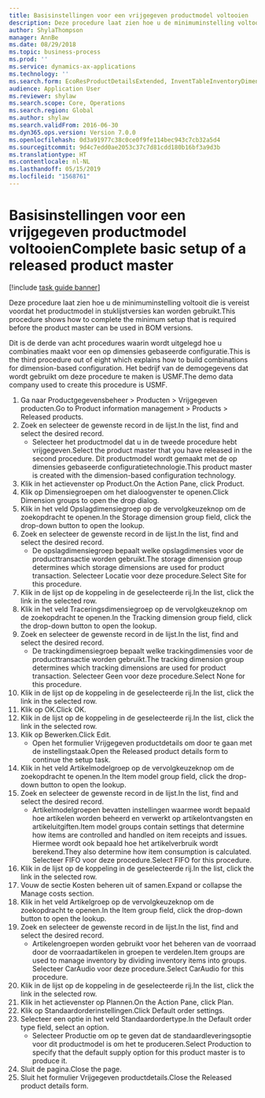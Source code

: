 ```yaml
---
title: Basisinstellingen voor een vrijgegeven productmodel voltooien
description: Deze procedure laat zien hoe u de minimuminstelling voltooit die is vereist voordat het productmodel in stuklijstversies kan worden gebruikt.
author: ShylaThompson
manager: AnnBe
ms.date: 08/29/2018
ms.topic: business-process
ms.prod: ''
ms.service: dynamics-ax-applications
ms.technology: ''
ms.search.form: EcoResProductDetailsExtended, InventTableInventoryDimensionGroups, InventItemOrderSetup
audience: Application User
ms.reviewer: shylaw
ms.search.scope: Core, Operations
ms.search.region: Global
ms.author: shylaw
ms.search.validFrom: 2016-06-30
ms.dyn365.ops.version: Version 7.0.0
ms.openlocfilehash: 0d3a91977c38c0ce0f9fe114bec943c7cb32a5d4
ms.sourcegitcommit: 9d4c7edd0ae2053c37c7d81cdd180b16bf3a9d3b
ms.translationtype: HT
ms.contentlocale: nl-NL
ms.lasthandoff: 05/15/2019
ms.locfileid: "1568761"
---
```

# <a name="complete-basic-setup-of-a-released-product-master"></a><span data-ttu-id="96ad8-103">Basisinstellingen voor een vrijgegeven productmodel voltooien</span><span class="sxs-lookup"><span data-stu-id="96ad8-103">Complete basic setup of a released product master</span></span>

[!include [task guide banner](../../includes/task-guide-banner.md)]

<span data-ttu-id="96ad8-104">Deze procedure laat zien hoe u de minimuminstelling voltooit die is vereist voordat het productmodel in stuklijstversies kan worden gebruikt.</span><span class="sxs-lookup"><span data-stu-id="96ad8-104">This procedure shows how to complete the minimum setup that is required before the product master can be used in BOM versions.</span></span>

<span data-ttu-id="96ad8-105">Dit is de derde van acht procedures waarin wordt uitgelegd hoe u combinaties maakt voor een op dimensies gebaseerde configuratie.</span><span class="sxs-lookup"><span data-stu-id="96ad8-105">This is the third procedure out of eight which explains how to build combinations for dimension-based configuration.</span></span> <span data-ttu-id="96ad8-106">Het bedrijf van de demogegevens dat wordt gebruikt om deze procedure te maken is USMF.</span><span class="sxs-lookup"><span data-stu-id="96ad8-106">The demo data company used to create this procedure is USMF.</span></span>

1. <span data-ttu-id="96ad8-107">Ga naar Productgegevensbeheer > Producten > Vrijgegeven producten.</span><span class="sxs-lookup"><span data-stu-id="96ad8-107">Go to Product information management > Products > Released products.</span></span>
2. <span data-ttu-id="96ad8-108">Zoek en selecteer de gewenste record in de lijst.</span><span class="sxs-lookup"><span data-stu-id="96ad8-108">In the list, find and select the desired record.</span></span>
    * <span data-ttu-id="96ad8-109">Selecteer het productmodel dat u in de tweede procedure hebt vrijgegeven.</span><span class="sxs-lookup"><span data-stu-id="96ad8-109">Select the product master that you have released in the second procedure.</span></span> <span data-ttu-id="96ad8-110">Dit productmodel wordt gemaakt met de op dimensies gebaseerde configuratietechnologie.</span><span class="sxs-lookup"><span data-stu-id="96ad8-110">This product master is created with the dimension-based configuration technology.</span></span>  
3. <span data-ttu-id="96ad8-111">Klik in het actievenster op Product.</span><span class="sxs-lookup"><span data-stu-id="96ad8-111">On the Action Pane, click Product.</span></span>
4. <span data-ttu-id="96ad8-112">Klik op Dimensiegroepen om het dialoogvenster te openen.</span><span class="sxs-lookup"><span data-stu-id="96ad8-112">Click Dimension groups to open the drop dialog.</span></span>
5. <span data-ttu-id="96ad8-113">Klik in het veld Opslagdimensiegroep op de vervolgkeuzeknop om de zoekopdracht te openen.</span><span class="sxs-lookup"><span data-stu-id="96ad8-113">In the Storage dimension group field, click the drop-down button to open the lookup.</span></span>
6. <span data-ttu-id="96ad8-114">Zoek en selecteer de gewenste record in de lijst.</span><span class="sxs-lookup"><span data-stu-id="96ad8-114">In the list, find and select the desired record.</span></span>
    * <span data-ttu-id="96ad8-115">De opslagdimensiegroep bepaalt welke opslagdimensies voor de producttransactie worden gebruikt.</span><span class="sxs-lookup"><span data-stu-id="96ad8-115">The storage dimension group determines which storage dimensions are used for product transaction.</span></span> <span data-ttu-id="96ad8-116">Selecteer Locatie voor deze procedure.</span><span class="sxs-lookup"><span data-stu-id="96ad8-116">Select Site for this procedure.</span></span>  
7. <span data-ttu-id="96ad8-117">Klik in de lijst op de koppeling in de geselecteerde rij.</span><span class="sxs-lookup"><span data-stu-id="96ad8-117">In the list, click the link in the selected row.</span></span>
8. <span data-ttu-id="96ad8-118">Klik in het veld Traceringsdimensiegroep op de vervolgkeuzeknop om de zoekopdracht te openen.</span><span class="sxs-lookup"><span data-stu-id="96ad8-118">In the Tracking dimension group field, click the drop-down button to open the lookup.</span></span>
9. <span data-ttu-id="96ad8-119">Zoek en selecteer de gewenste record in de lijst.</span><span class="sxs-lookup"><span data-stu-id="96ad8-119">In the list, find and select the desired record.</span></span>
    * <span data-ttu-id="96ad8-120">De trackingdimensiegroep bepaalt welke trackingdimensies voor de producttransactie worden gebruikt.</span><span class="sxs-lookup"><span data-stu-id="96ad8-120">The tracking dimension group determines which tracking dimensions are used for product transaction.</span></span> <span data-ttu-id="96ad8-121">Selecteer Geen voor deze procedure.</span><span class="sxs-lookup"><span data-stu-id="96ad8-121">Select None for this procedure.</span></span>  
10. <span data-ttu-id="96ad8-122">Klik in de lijst op de koppeling in de geselecteerde rij.</span><span class="sxs-lookup"><span data-stu-id="96ad8-122">In the list, click the link in the selected row.</span></span>
11. <span data-ttu-id="96ad8-123">Klik op OK.</span><span class="sxs-lookup"><span data-stu-id="96ad8-123">Click OK.</span></span>
12. <span data-ttu-id="96ad8-124">Klik in de lijst op de koppeling in de geselecteerde rij.</span><span class="sxs-lookup"><span data-stu-id="96ad8-124">In the list, click the link in the selected row.</span></span>
13. <span data-ttu-id="96ad8-125">Klik op Bewerken.</span><span class="sxs-lookup"><span data-stu-id="96ad8-125">Click Edit.</span></span>
    * <span data-ttu-id="96ad8-126">Open het formulier Vrijgegeven productdetails om door te gaan met de instellingstaak.</span><span class="sxs-lookup"><span data-stu-id="96ad8-126">Open the Released product details form to continue the setup task.</span></span>  
14. <span data-ttu-id="96ad8-127">Klik in het veld Artikelmodelgroep op de vervolgkeuzeknop om de zoekopdracht te openen.</span><span class="sxs-lookup"><span data-stu-id="96ad8-127">In the Item model group field, click the drop-down button to open the lookup.</span></span>
15. <span data-ttu-id="96ad8-128">Zoek en selecteer de gewenste record in de lijst.</span><span class="sxs-lookup"><span data-stu-id="96ad8-128">In the list, find and select the desired record.</span></span>
    * <span data-ttu-id="96ad8-129">Artikelmodelgroepen bevatten instellingen waarmee wordt bepaald hoe artikelen worden beheerd en verwerkt op artikelontvangsten en artikeluitgiften.</span><span class="sxs-lookup"><span data-stu-id="96ad8-129">Item model groups contain settings that determine how items are controlled and handled on item receipts and issues.</span></span> <span data-ttu-id="96ad8-130">Hiermee wordt ook bepaald hoe het artikelverbruik wordt berekend.</span><span class="sxs-lookup"><span data-stu-id="96ad8-130">They also determine how item consumption is calculated.</span></span> <span data-ttu-id="96ad8-131">Selecteer FIFO voor deze procedure.</span><span class="sxs-lookup"><span data-stu-id="96ad8-131">Select   FIFO for this procedure.</span></span>  
16. <span data-ttu-id="96ad8-132">Klik in de lijst op de koppeling in de geselecteerde rij.</span><span class="sxs-lookup"><span data-stu-id="96ad8-132">In the list, click the link in the selected row.</span></span>
17. <span data-ttu-id="96ad8-133">Vouw de sectie Kosten beheren uit of samen.</span><span class="sxs-lookup"><span data-stu-id="96ad8-133">Expand or collapse the Manage costs section.</span></span>
18. <span data-ttu-id="96ad8-134">Klik in het veld Artikelgroep op de vervolgkeuzeknop om de zoekopdracht te openen.</span><span class="sxs-lookup"><span data-stu-id="96ad8-134">In the Item group field, click the drop-down button to open the lookup.</span></span>
19. <span data-ttu-id="96ad8-135">Zoek en selecteer de gewenste record in de lijst.</span><span class="sxs-lookup"><span data-stu-id="96ad8-135">In the list, find and select the desired record.</span></span>
    * <span data-ttu-id="96ad8-136">Artikelengroepen worden gebruikt voor het beheren van de voorraad door de voorraadartikelen in groepen te verdelen.</span><span class="sxs-lookup"><span data-stu-id="96ad8-136">Item groups are used to manage inventory by dividing inventory items into groups.</span></span> <span data-ttu-id="96ad8-137">Selecteer CarAudio voor deze procedure.</span><span class="sxs-lookup"><span data-stu-id="96ad8-137">Select   CarAudio for this procedure.</span></span>  
20. <span data-ttu-id="96ad8-138">Klik in de lijst op de koppeling in de geselecteerde rij.</span><span class="sxs-lookup"><span data-stu-id="96ad8-138">In the list, click the link in the selected row.</span></span>
21. <span data-ttu-id="96ad8-139">Klik in het actievenster op Plannen.</span><span class="sxs-lookup"><span data-stu-id="96ad8-139">On the Action Pane, click Plan.</span></span>
22. <span data-ttu-id="96ad8-140">Klik op Standaardorderinstellingen.</span><span class="sxs-lookup"><span data-stu-id="96ad8-140">Click Default order settings.</span></span>
23. <span data-ttu-id="96ad8-141">Selecteer een optie in het veld Standaardordertype.</span><span class="sxs-lookup"><span data-stu-id="96ad8-141">In the Default order type field, select an option.</span></span>
    * <span data-ttu-id="96ad8-142">Selecteer Productie om op te geven dat de standaardleveringsoptie voor dit productmodel is om het te produceren.</span><span class="sxs-lookup"><span data-stu-id="96ad8-142">Select Production to specify that the default supply option for this product master is to produce it.</span></span>  
24. <span data-ttu-id="96ad8-143">Sluit de pagina.</span><span class="sxs-lookup"><span data-stu-id="96ad8-143">Close the page.</span></span>
25. <span data-ttu-id="96ad8-144">Sluit het formulier Vrijgegeven productdetails.</span><span class="sxs-lookup"><span data-stu-id="96ad8-144">Close the Released product details form.</span></span>

